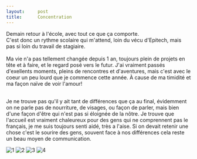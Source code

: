 ```yaml
---
layout:     post
title:      Concentration
---
```


Demain retour à l'école, avec tout ce que ça comporte.<br>
C'est donc un rythme scolaire qui m'attend, loin du vécu d'Epitech, mais pas si loin du travail de stagiaire.<br><br>
Ma vie n'a pas tellement changée depuis 1 an, toujours plein de projets en tête et à faire, 
et le regard posé vers le futur. J'ai vraiment passés d'exellents moments, pleins de rencontres et d'aventures,
mais c'est avec le coeur un peu lourd que je commence cette année. À cause de ma timidité et ma façon naïve de voir l'amour!<br><br>

Je ne trouve pas qu'il y ait tant de différences que ça au final, évidemment on ne parle pas de nourriture, de visages, ou façon de parler, mais bien d'une façon d'être qui n'est pas si éloignée de la nôtre. Je trouve que l'accueil est vraiment chaleureux pour des gens qui ne comprennent pas le français, je me suis toujours senti aidé, très a l'aise. Si on devait retenir une chose c'est le sourire des gens, souvent face à nos différences cela reste un beau moyen de communication.


![1](https://cloud.githubusercontent.com/assets/1808854/9836640/8bbbe912-5a53-11e5-9226-1974367a0548.jpg)
![2](https://cloud.githubusercontent.com/assets/1808854/9836642/8bbe5436-5a53-11e5-99f9-6774dfd8028c.jpg)
![3](https://cloud.githubusercontent.com/assets/1808854/9836643/8bbec808-5a53-11e5-98e6-cd529dac2a41.jpg)
![4](https://cloud.githubusercontent.com/assets/1808854/9836641/8bbd70ac-5a53-11e5-9db5-c1ebbed72d4c.jpg)

